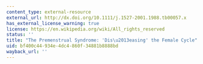 ```yaml
---
content_type: external-resource
external_url: http://dx.doi.org/10.1111/j.1527-2001.1988.tb00057.x
has_external_license_warning: true
license: https://en.wikipedia.org/wiki/All_rights_reserved
status: ''
title: "The Premenstrual Syndrome: 'Dis\u2013easing' the Female Cycle"
uid: bf400c44-934e-4dc4-860f-34881b8888bd
wayback_url: ''
---
```

